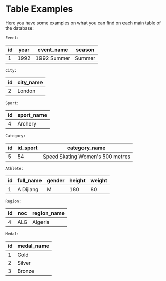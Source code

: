 
# Table Examples

Here you have some examples on what you can find on each main table of the database:



`Event:`

id | year | event_name | season
------------ | ------------- | ------------ | -------------
1 | 1992 | 1992 Summer | Summer

`City:`

id | city_name
------------ | -------------
2 | London

`Sport:`

id | sport_name
------------ | -------------
4 | Archery

`Category:`

id | id_sport | category_name
------------ | ------------- | -------------
5 | 54 | Speed Skating Women's 500 metres

`Athlete:`

id | full_name | gender | height | weight
------------ | ------------- | ------------- | ------------- | -------------
1	| A Dijiang |	M |	180	| 80

`Region:`

id | noc | region_name
------------ | ------------- | -------------
4	| ALG | Algeria

`Medal:`

id | medal_name
------------ | -------------
1	| Gold
2 | Silver
3 | Bronze
